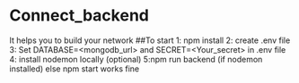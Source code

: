 # Connect_backend
It helps you to build your network
##To start
1: npm install
2: create .env file
3: Set DATABASE=<mongodb_url> and SECRET=<Your_secret> in .env file
4: install nodemon locally (optional)
5:npm run backend (if nodemon installed) else npm start works fine
